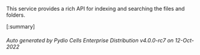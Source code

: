 






This service provides a rich API for indexing and searching the files and folders.

[:summary]

###### Auto generated by Pydio Cells Enterprise Distribution v4.0.0-rc7 on 12-Oct-2022
